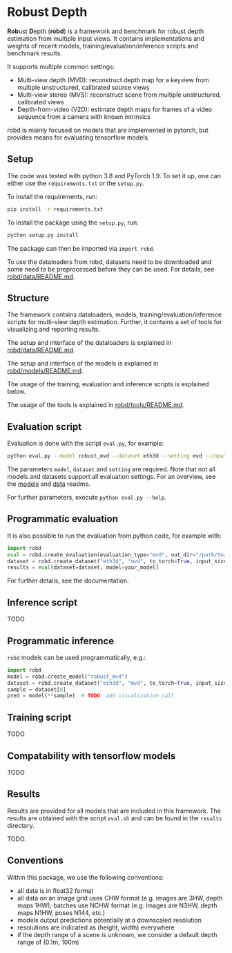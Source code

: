 # Robust Depth

**Rob**ust **D**epth (**robd**) is a framework and benchmark for robust depth estimation from multiple input views.
It contains implementations and weights of recent models, training/evaluation/inference scripts and benchmark results.

It supports multiple common settings:
- Multi-view depth (MVD): reconstruct depth map for a keyview from multiple unstructured, calibrated source views
- Multi-view stereo (MVS): reconstruct scene from multiple unstructured, calibrated views
- Depth-from-video (V2D): estimate depth maps for frames of a video sequence from a camera with known intrinsics

robd is mainly focused on models that are implemented in pytorch, but provides means for evaluating tensorflow models. 
## Setup

The code was tested with python 3.8 and PyTorch 1.9. To set it up, one can either use the `requirements.txt`
or the `setup.py`.

To install the requirements, run:
```bash
pip install -r requirements.txt
```

To install the package using the `setup.py`, run:
```bash
python setup.py install
```
The package can then be imported via `import robd`.

To use the dataloaders from robd, datasets need to be downloaded and some need to be preprocessed before 
they can be used. For details, see [robd/data/README.md](robd/data/README.md).

## Structure

The framework contains dataloaders, models, training/evaluation/inference scripts for multi-view depth estimation.
Further, it contains a set of tools for visualizing and reporting results.

The setup and interface of the dataloaders is explained in [robd/data/README.md](robd/data/README.md).

The setup and interface of the models is explained in [robd/models/README.md](robd/models/README.md).

The usage of the training, evaluation and inference scripts is explained below.

The usage of the tools is explained in [robd/tools/README.md](robd/tools/README.md).

## Evaluation script
Evaluation is done with the script `eval.py`, for example:
```bash
python eval.py --model robust_mvd --dataset eth3d --setting mvd --input poses --input intrinsics --output /path/to/output
```

The parameters `model`, `dataset` and `setting` are required. Note that not all models and datasets support all
evaluation settings. For an overview, see the [models](robd/models/README.md) and [data](robd/data/README.md) readme.

For further parameters, execute `python eval.py --help`.

## Programmatic evaluation

It is also possible to run the evaluation from python code, for example with:
```python
import robd
eval = robd.create_evaluation(evaluation_type="mvd", out_dir="/path/to/output", inputs=["intrinsics", "poses"])
dataset = robd.create_dataset("eth3d", "mvd", to_torch=True, input_size=(384, 576))
results = eval(dataset=dataset, model=your_model)
```

For further details, see the documentation. 

## Inference script
TODO

## Programmatic inference
`robd` models can be used programmatically, e.g.:
```python
import robd
model = robd.create_model("robust_mvd")
dataset = robd.create_dataset("eth3d", "mvd", to_torch=True, input_size=(384, 576))
sample = dataset[0]
pred = model(**sample)  # TODO: add visualization call
```

## Training script
TODO

## Compatability with tensorflow models
TODO

## Results

Results are provided for all models that are included in this framework. The results are obtained with the script
`eval.sh` and can be found in the `results` directory. 

TODO.

## Conventions
Within this package, we use the following conventions:
- all data is in float32 format
- all data on an image grid uses CHW format (e.g. images are 3HW, depth maps 1HW); batches use NCHW format 
(e.g. images are N3HW, depth maps N1HW, poses N144, etc.)
- models output predictions potentially at a downscaled resolution
- resolutions are indicated as (height, width) everywhere
- if the depth range of a scene is unknown, we consider a default depth range of (0.1m, 100m)
